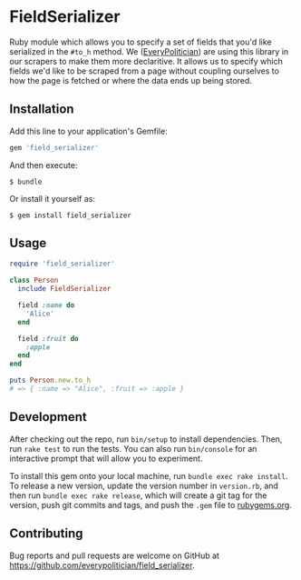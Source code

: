 # FieldSerializer

Ruby module which allows you to specify a set of fields that you'd like
serialized in the `#to_h` method. We ([EveryPolitician](http://everypolitician.org/))
are using this library in our scrapers to make them more declaritive. It allows
us to specify which fields we'd like to be scraped from a page without coupling
ourselves to how the page is fetched or where the data ends up being stored.

## Installation

Add this line to your application's Gemfile:

```ruby
gem 'field_serializer'
```

And then execute:

    $ bundle

Or install it yourself as:

    $ gem install field_serializer

## Usage

```ruby
require 'field_serializer'

class Person
  include FieldSerializer

  field :name do
    'Alice'
  end

  field :fruit do
    :apple
  end
end

puts Person.new.to_h
# => { :name => "Alice", :fruit => :apple }
```

## Development

After checking out the repo, run `bin/setup` to install dependencies. Then, run `rake test` to run the tests. You can also run `bin/console` for an interactive prompt that will allow you to experiment.

To install this gem onto your local machine, run `bundle exec rake install`. To release a new version, update the version number in `version.rb`, and then run `bundle exec rake release`, which will create a git tag for the version, push git commits and tags, and push the `.gem` file to [rubygems.org](https://rubygems.org).

## Contributing

Bug reports and pull requests are welcome on GitHub at https://github.com/everypolitician/field_serializer.
